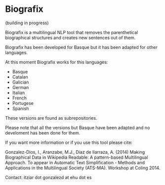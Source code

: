 Biografix
=========

(building in progress)

Biografix is a multilingual NLP tool that removes the parenthetical biographical structures and creates new sentences out of them.

Biografix has been developed for Basque but it has been adapted for other languages. 

At this moment Biografix works for this languages:

  * Basque
  * Catalan
  * Galician
  * German
  * Italian
  * French
  * Portugese
  * Spanish

These versions are found as subrepositories.


Please note that all the versions but Basque have been adapted and no develoment has been done for them.

If you want more information or if you use this tool please cite:

Gonzalez-Dios, I., Aranzabe, M.J., Díaz de Ilarraza, A. (2014) Making Biographical Data in Wikipedia Readable: A pattern-based Multilingual Approach. To appear in Automatic Text Simplification - Methods and Applications in the Multilingual Society (ATS-MA). Workshop at Coling 2014.


Contact: itziar dot gonzalezd at ehu dot es
